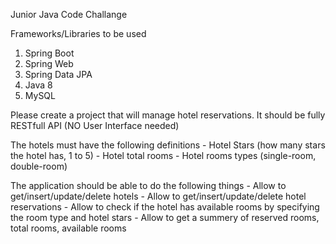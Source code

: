 Junior Java Code Challange

Frameworks/Libraries to be used
1. Spring Boot
2. Spring Web
3. Spring Data JPA
4. Java 8
5. MySQL

Please create a project that will manage hotel reservations.
It should be fully RESTfull API (NO User Interface needed)

The hotels must have the following definitions
	- Hotel Stars (how many stars the hotel has, 1 to 5)
	- Hotel total rooms
	- Hotel rooms types (single-room, double-room)

The application should be able to do the following things
	- Allow to get/insert/update/delete hotels
	- Allow to get/insert/update/delete hotel reservations
	- Allow to check if the hotel has available rooms by specifying the room type and hotel stars
	- Allow to get a summery of reserved rooms, total rooms, available rooms